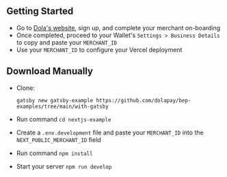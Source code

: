 ## Getting Started

- Go to [Dola's website](https://dola.me/), sign up, and complete your merchant on-boarding
- Once completed, proceed to your Wallet's `Settings > Business Details` to copy and paste your `MERCHANT_ID`
- Use your `MERCHANT_ID` to configure your Vercel deployment

## Download Manually

- Clone:

  ```shell
  gatsby new gatsby-example https://github.com/dolapay/bep-examples/tree/main/with-gatsby
  ```

- Run command `cd nextjs-example`
- Create a `.env.development` file and paste your `MERCHANT_ID` into the `NEXT_PUBLIC_MERCHANT_ID` field
- Run command `npm install`
- Start your server `npm run develop`
